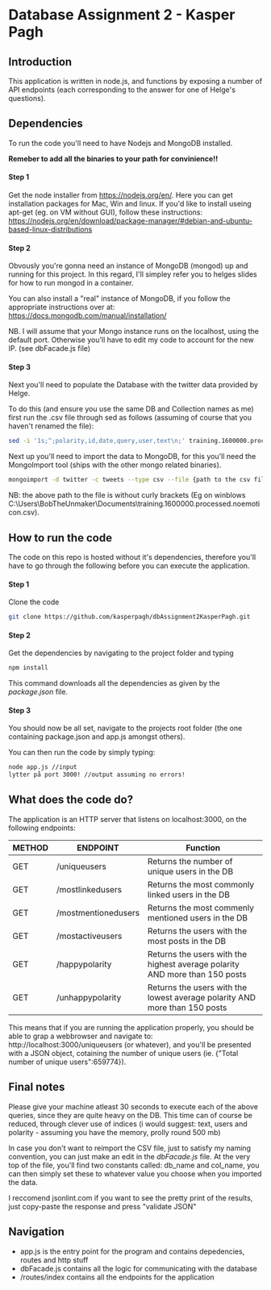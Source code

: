 # Database Assignment 2 - Kasper Pagh

## Introduction

This application is written in node.js, and functions by exposing a number of API endpoints
(each corresponding to the answer for one of Helge's questions).


## Dependencies

To run the code you'll need to have Nodejs and MongoDB installed. 

<b>Remeber to add all the binaries to your path for convinience!!</b>

#### Step 1
Get the node installer from https://nodejs.org/en/. Here you can get installation packages for Mac, Win and linux. 
If you'd like to install useing apt-get (eg. on VM without GUI), 
follow these instructions: https://nodejs.org/en/download/package-manager/#debian-and-ubuntu-based-linux-distributions



#### Step 2
Obvously you're gonna need an instance of MongoDB (mongod) up and running for this project. 
In this regard, I'll simpley refer you to helges slides for how to run mongod in a container. 

You can also install a "real" instance of MongoDB, if you follow the appropriate instructions over at: 
https://docs.mongodb.com/manual/installation/

NB. I will assume that your Mongo instance runs on the localhost, using the default port. Otherwise you'll have to edit my code
to account for the new IP. (see dbFacade.js file)

#### Step 3
Next you'll need to populate the Database with the twitter data provided by Helge.

To do this (and ensure you use the same DB and Collection names as me) first run the .csv file
through sed as follows (assuming of course that you haven't renamed the file):

```sh
sed -i '1s;^;polarity,id,date,query,user,text\n;' training.1600000.processed.noemoticon.csv
```

Next up you'll need to import the data to MongoDB, for this you'll need the MongoImport tool (ships with the other mongo related binaries).

```sh
mongoimport -d twitter -c tweets --type csv --file {path to the csv file} --headerline
```
NB: the above path to the file is without curly brackets (Eg on winblows C:\Users\BobTheUnmaker\Documents\training.1600000.processed.noemoticon.csv). 

## How to run the code

The code on this repo is hosted without it's dependencies, therefore you'll have to go through the following before you can execute the application.

#### Step 1
Clone the code
```sh
git clone https://github.com/kasperpagh/dbAssignment2KasperPagh.git
```
#### Step 2
Get the dependencies by navigating to the project folder and typing
```sh
npm install
```
This command downloads all the dependencies as given by the <i>package.json</i> file.


#### Step 3
You should now be all set, navigate to the projects root folder (the one containing package.json and app.js amongst others).

You can then run the code by simply typing:

```sh
node app.js //input
lytter på port 3000! //output assuming no errors!
```


## What does the code do?

The application is an HTTP server that listens on localhost:3000, on the following endpoints:


| METHOD | ENDPOINT  | Function |
| --------|----- | ------------- |
| GET | /uniqueusers  | Returns the number of unique users in the DB  |
| GET | /mostlinkedusers  | Returns the most commonly linked users in the DB  |
| GET | /mostmentionedusers | Returns the most commenly mentioned users in the DB  |
| GET | /mostactiveusers | Returns the users with the most posts in the DB  |
| GET | /happypolarity | Returns the users with the highest average polarity AND more than 150 posts  |
| GET | /unhappypolarity | Returns the users with the lowest average polarity AND more than 150 posts  |


This means that if you are running the application properly, you should be able to grap a webbrowser
and navigate to: http://localhost:3000/uniqueusers (or whatever), and you'll be presented with a JSON object, cotaining the
number of unique users (ie. {"Total number of unique users":659774}).


## Final notes

Please give your machine atleast 30 seconds to execute each of the above queries, since they are quite heavy on the DB.
This time can of course be reduced, through clever use of indices (i would suggest: text, users and polarity - assuming you have the memory, prolly round 500 mb)  

In case you don't want to reimport the CSV file, just to satisfy my naming convention, you can just make an edit in the <i>dbFacade.js</i> file.
At the very top of the file, you'll find two constants called: db_name and col_name, you can then simply set these to whatever value 
you choose when you imported the data.

I reccomend jsonlint.com if you want to see the pretty print of the results, just copy-paste the response and press "validate JSON"


## Navigation
- app.js is the entry point for the program and contains depedencies, routes and http stuff
- dbFacade.js contains all the logic for communicating with the database
- /routes/index contains all the endpoints for the application








